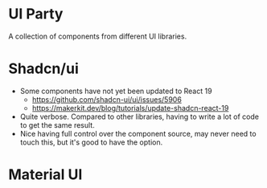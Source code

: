 <h1>UI Party</h1>

A collection of components from different UI libraries.

# Shadcn/ui
- Some components have not yet been updated to React 19
    - https://github.com/shadcn-ui/ui/issues/5906
    - https://makerkit.dev/blog/tutorials/update-shadcn-react-19
- Quite verbose. Compared to other libraries, having to write a lot of code to get the same result.
- Nice having full control over the component source, may never need to touch this, but it's good to have the option.

# Material UI
